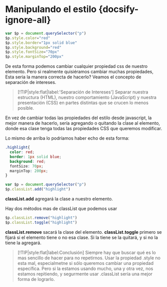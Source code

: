 # Manipulando el estilo {docsify-ignore-all}

```js
var $p = document.querySelector("p")
$p.style.color="red"
$p.style.border="1px solid blue"
$p.style.background="red"
$p.style.fontSize="70px"
$p.style.marginTop="200px"
```

De esta forma podemos cambiar cualquier propiedad css de nuestro elemento. Pero si realmente quisiéramos cambiar muchas propiedades, Esta seria la manera correcta de hacerlo? Veamos el concepto de separación de intereses.

>[!TIP|style:flat|label:'Separación de Intereses']
>Separar nuestra estructura (HTML), nuestro comportamiento (JavaScript) y nuestra presentación (CSS) en partes distintas que se crucen lo menos posible.

En vez de cambiar todas las propiedades del estilo desde javascript, la mejor manera de hacerlo, sería agregando o quitando la clase al elemento, donde esa clase tenga todas las propiedades CSS que queremos modificar.

Lo mismo de arriba lo podríamos haber echo de esta forma:

```css
.highlight{
  color: red;
  border: 1px solid blue;
  background: red;
  fontSize: 70px;
  marginTop: 200px;
}
```

```js
var $p = document.querySelector("p")
$p.classList.add("highlight")
```

**classList.add** agregará la clase a nuestro elemento.

Hay dos métodos mas de classList que podemos usar

```js
$p.classList.remove("highlight")
$p.classList.toggle("highlight")
```

**classList.remove** sacará la clase del elemento. **classList.toggle** primero se fijará si el elemento tiene o no esa clase. Si la tiene se la quitará, y si no la tiene la agregará.

>[!TIP|style:flat|label:Conclusión]
> Siempre hay que buscar qué es lo mas sencillo de hacer para no repetirnos. Usar la propiedad .style no esta mal, especialmetne si sólo queremos cambiar una propiedad específica. Pero si la estamos usando mucho, una y otra vez, nos estamos repitiendo, y segurmente usar .classList sería una mejor forma de lograrlo.
